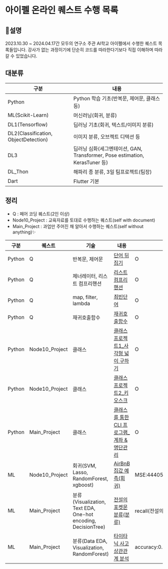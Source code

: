 # 아이펠 온라인 퀘스트 수행 목록
## 📌설명
2023.10.30 ~ 2024.04.17간 모두의 연구소 주관 AI학교 아이펠에서 수행한 퀘스트 목록들입니다. 강사가 없는 과정이기에 단순히 코드를 따라한다기보다 직접 이해하며 따라갈 수 있었습니다.

## 대분류
|구분|내용|
|---|---|
|Python|Python 학습 기초(반복문, 제어문, 클래스 등)|
|ML(Scikit-Learn)|머신러닝(회귀, 분류)|
|DL1(Tensorflow)|딥러닝 기초(회귀, 텍스트/이미지 분류)|
|DL2(Classification, ObjectDetection)|이미지 분류, 오브젝트 디텍션 등|
|DL3|딥러닝 심화(세그멘테이션, GAN, Transformer, Pose estimation, KerasTuner 등)|
|DL_Thon|해파리 종 분류, 3일 팀프로젝트(팀장)|
|Dart|Flutter 기본|

## 정리
- Q : 페어 코딩 퀘스트(2인 이상)
- Node10_Project : 교육자료를 토대로 수행하는 퀘스트(self with document)
- Main_Project : 과업만 주어진 채 알아서 수행하는 퀘스트(self without anything)✨

|구분|퀘스트|기술|내용|결과|
|---|---|---|---|---|
|Python|Q|반복문, 제어문|[단어 뒤집기](https://github.com/NeatyNut/AIFFEL_Online_Quest/blob/main/Python/%5BPython_Q01%5D%20%EB%8B%A8%EC%96%B4%20%EB%92%A4%EC%A7%91%EA%B8%B0.ipynb)|O|
|Python|Q|제너레이터, 리스트 컴프리핸션|[리스트 컴프리핸션](https://github.com/NeatyNut/AIFFEL_Online_Quest/blob/main/Python/%5BPython_Q02%5D%20%EB%A6%AC%EC%8A%A4%ED%8A%B8%20%EC%BB%B4%ED%94%84%EB%A6%AC%ED%95%B8%EC%85%98.ipynb)|O|
|Python|Q|map, filter, lambda|[최빈단어](https://github.com/NeatyNut/AIFFEL_Online_Quest/blob/main/Python/%5BPython_Q03%5D%20%EC%B5%9C%EB%B9%88%EB%8B%A8%EC%96%B4.ipynb)|O|
|Python|Q|재귀호출함수|[재귀호출함수](https://github.com/NeatyNut/AIFFEL_Online_Quest/blob/main/Python/%5BPython_Q04%5D%20%EC%9E%AC%EA%B7%80%ED%98%B8%EC%B6%9C%ED%95%A8%EC%88%98.ipynb)|O|
|Python|Node10_Project|클래스|[클래스 프로젝트1_사각형 넓이 구하기](https://github.com/NeatyNut/AIFFEL_Online_Quest/blob/main/Python/%5BPython_Node10_Project%5D%20%ED%81%B4%EB%9E%98%EC%8A%A4%20%ED%94%84%EB%A1%9C%EC%A0%9D%ED%8A%B81.py)|O|
|Python|Node10_Project|클래스|[클래스 프로젝트2_키오스크](https://github.com/NeatyNut/AIFFEL_Online_Quest/blob/main/Python/%5BPython_Node10_Project%5D%20%ED%81%B4%EB%9E%98%EC%8A%A4%20%ED%94%84%EB%A1%9C%EC%A0%9D%ED%8A%B82.py)|O|
|Python|Main_Project|클래스|[클래스를 통한 CLI 프로그램_계좌 & 명단관리](https://github.com/NeatyNut/AIFFEL_Online_Quest/blob/main/Python/%E2%98%85%5BPython_Main_Project%5D%20%ED%81%B4%EB%9E%98%EC%8A%A4%EB%A5%BC%20%ED%86%B5%ED%95%9C%20CLI%20%ED%94%84%EB%A1%9C%EA%B7%B8%EB%9E%A8.ipynb)|O|
|ML|Node10_Project|회귀(SVM, Lasso, RandomForest, xgboost)|[AirBnB 집값 예측(회귀)](https://github.com/NeatyNut/AIFFEL_Online_Quest/blob/main/ML(Scikit-Learn)/%5BML_Node10_Project%5D%20AirBnB%20%EC%A7%91%EA%B0%92%20%EC%98%88%EC%B8%A1(%ED%9A%8C%EA%B7%80).ipynb)|MSE:44405.86546882087|
|ML|Main_Project|분류(Visualization, Text EDA, One-hot encoding, DecisionTree)|[전설의 포켓몬 분류(분류)](https://github.com/NeatyNut/AIFFEL_Online_Quest/blob/main/ML(Scikit-Learn)/%E2%98%85%5BML_Main_Project%5D%20%EC%A0%84%EC%84%A4%EC%9D%98%20%ED%8F%AC%EC%BC%93%EB%AA%AC%20%EB%B6%84%EB%A5%98(%EB%B6%84%EB%A5%98).ipynb)|recall(전설의 포켓몬):0.92|
|ML|Main_Project|분류(Data EDA, Visualization, RandomForest)|[타이타닉 사고 상관관계 분석](https://github.com/NeatyNut/AIFFEL_Online_Quest/blob/main/ML(Scikit-Learn)/%E2%98%85%5BML_Main_Project%5D%20%ED%83%80%EC%9D%B4%ED%83%80%EB%8B%89%20%EC%82%AC%EA%B3%A0%20%EC%83%81%EA%B4%80%EA%B4%80%EA%B3%84%20%EB%B6%84%EC%84%9D(%EB%B6%84%EB%A5%98).ipynb)|accuracy:0.92|